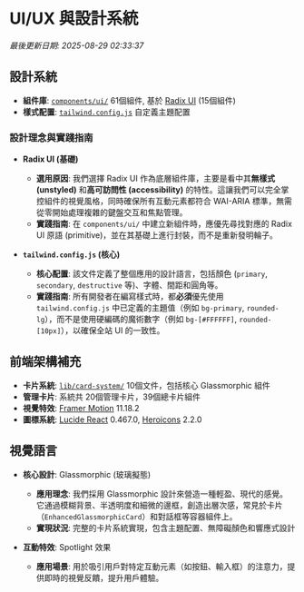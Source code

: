 # UI/UX 與設計系統

_最後更新日期: 2025-08-29 02:33:37_

## 設計系統

- **組件庫**: [`components/ui/`](../../components/ui/) 61個組件, 基於 [Radix UI](https://www.radix-ui.com/) (15個組件)
- **樣式配置**: [`tailwind.config.js`](../../tailwind.config.js) 自定義主題配置

### 設計理念與實踐指南

- **Radix UI (基礎)**
  - **選用原因**: 我們選擇 Radix UI 作為底層組件庫，主要是看中其**無樣式 (unstyled)** 和**高可訪問性 (accessibility)** 的特性。這讓我們可以完全掌控組件的視覺風格，同時確保所有互動元素都符合 WAI-ARIA 標準，無需從零開始處理複雜的鍵盤交互和焦點管理。
  - **實踐指南**: 在 `components/ui/` 中建立新組件時，應優先尋找對應的 Radix UI 原語 (primitive)，並在其基礎上進行封裝，而不是重新發明輪子。

- **`tailwind.config.js` (核心)**
  - **核心配置**: 該文件定義了整個應用的設計語言，包括顏色 (`primary`, `secondary`, `destructive` 等)、字體、間距和圓角等。
  - **實踐指南**: 所有開發者在編寫樣式時，都**必須**優先使用 `tailwind.config.js` 中已定義的主題值（例如 `bg-primary`, `rounded-lg`），而不是使用硬編碼的魔術數字（例如 `bg-[#FFFFFF]`, `rounded-[10px]`），以確保全站 UI 的一致性。

## 前端架構補充

- **卡片系統**: [`lib/card-system/`](../../lib/card-system/) 10個文件，包括核心 Glassmorphic 組件
- **管理卡片**: 系統共 20個管理卡片，39個總卡片組件
- **視覺特效**: [Framer Motion](https://www.framer.com/motion/) 11.18.2
- **圖標系統**: [Lucide React](https://lucide.dev/) 0.467.0, [Heroicons](https://heroicons.com/) 2.2.0

## 視覺語言

- **核心設計**: Glassmorphic (玻璃擬態)
  - **應用理念**: 我們採用 Glassmorphic 設計來營造一種輕盈、現代的感覺。它通過模糊背景、半透明度和細微的邊框，創造出層次感，常見於卡片（`EnhancedGlassmorphicCard`）和對話框等容器組件上。
  - **實現狀況**: 完整的卡片系統實現，包含主題配置、無障礙顏色和響應式設計

- **互動特效**: Spotlight 效果
  - **應用場景**: 用於吸引用戶對特定互動元素（如按鈕、輸入框）的注意力，提供即時的視覺反饋，提升用戶體驗。
